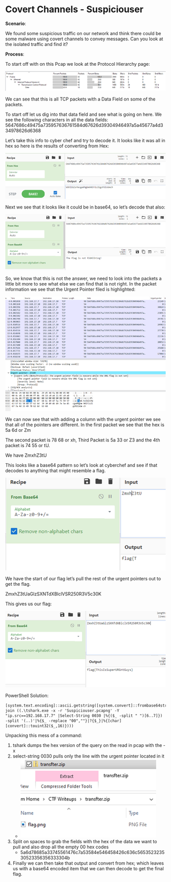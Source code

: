 # Covert Channels - Suspiciouser

**Scenario**:

We found some suspicious traffic on our network and think there could be some malware using covert channels to convey messages. Can you look at the isolated traffic and find it?

**Process**:

To start off with on this Pcap we look at the Protocol Hierarchy page:

![](<../.gitbook/assets/image (1) (1).png>)

We can see that this is all TCP packets with a Data Field on some of the packets.

To start off let us dig into that data field and see what is going on here. We see the following characters in all the data fields: 5647686c49475a735957636761584d67626d39304946497a5a45677a4d334978626d6368

Let’s take this info to cyber chef and try to decode it. It looks like it was all in hex so here is the results of converting from Hex:

![](<../.gitbook/assets/image (19) (1).png>)

Next we see that it looks like it could be in base64, so let’s decode that also:

![](<../.gitbook/assets/image (4).png>)

So, we know that this is not the answer, we need to look into the packets a little bit more to see what else we can find that is not right. In the packet information we see that the Urgent Pointer filed is highlighted:

![](<../.gitbook/assets/image (7).png>)

We can now see that with adding a column with the urgent pointer we see that all of the pointers are different. In the first packet we see that the hex is 5a 6d or Zm

The second packet is 78 68 or xh, Third Packet is 5a 33 or Z3 and the 4th packet is 74 55 or tU.

We have ZmxhZ3tU

This looks like a base64 pattern so let’s look at cyberchef and see if that decodes to anything that might resemble a flag.

![](<../.gitbook/assets/image (5).png>)

We have the start of our flag let’s pull the rest of the urgent pointers out to get the flag.

ZmxhZ3tUaGlzSXNTdXBlclVSR250R3V5c30K

This gives us our flag:

![](<../.gitbook/assets/image (20) (1).png>)

PowerShell Solution:

```
[system.text.encoding]::ascii.getstring([system.convert]::frombase64string(-join ((.\tshark.exe -x -r 'Suspiciouser.pcapng' -Y "ip.src==192.168.17.7" |Select-String 0030 |%{($_ -split " ")[6..7]}) -split '(..)'|%{$_ -replace "00",""}|?{$_}|%{[char][convert]::touint32($_,16)})))
```

Unpacking this mess of a command:

1. tshark dumps the hex version of the query on the read in pcap with the -x
2. select-string 0030 pulls only the line with the urgent pointer located in it
   * <img src="../.gitbook/assets/image (13).png" alt="" data-size="original">
3. Split on spaces to grab the fields with the hex of the data we want to pull and also drop all the empty 00 hex codes
   * 5a6d78685a33745561476c7a53584e546458426c636c565352323530523356356333304b
4. Finally we can then take that output and convert from hex; which leaves us with a base64 encoded item that we can then decode to get the final flag.

